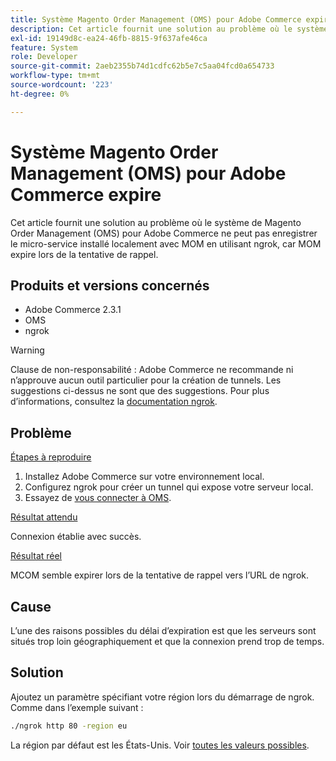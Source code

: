 ```yaml
---
title: Système Magento Order Management (OMS) pour Adobe Commerce expire
description: Cet article fournit une solution au problème où le système de Magento Order Management (OMS) pour Adobe Commerce ne peut pas enregistrer le micro-service installé localement avec MOM en utilisant ngrok, car MOM expire lors de la tentative de rappel.
exl-id: 19149d8c-ea24-46fb-8815-9f637afe46ca
feature: System
role: Developer
source-git-commit: 2aeb2355b74d1cdfc62b5e7c5aa04fcd0a654733
workflow-type: tm+mt
source-wordcount: '223'
ht-degree: 0%

---
```


# Système Magento Order Management (OMS) pour Adobe Commerce expire

Cet article fournit une solution au problème où le système de Magento Order Management (OMS) pour Adobe Commerce ne peut pas enregistrer le micro-service installé localement avec MOM en utilisant ngrok, car MOM expire lors de la tentative de rappel.

## Produits et versions concernés

* Adobe Commerce 2.3.1
* OMS
* ngrok

>[!WARNING]
>
>Clause de non-responsabilité : Adobe Commerce ne recommande ni n’approuve aucun outil particulier pour la création de tunnels. Les suggestions ci-dessus ne sont que des suggestions. Pour plus d’informations, consultez la [documentation ngrok](https://ngrok.com/docs).

## Problème

<u>Étapes à reproduire</u>

1. Installez Adobe Commerce sur votre environnement local.
1. Configurez ngrok pour créer un tunnel qui expose votre serveur local.
1. Essayez de [vous connecter à OMS](https://commerce-docs.github.io/oms-documentation-archive/integration/connector/setup-tutorial/).

<u>Résultat attendu</u>

Connexion établie avec succès.

<u>Résultat réel</u>

MCOM semble expirer lors de la tentative de rappel vers l’URL de ngrok.

## Cause

L’une des raisons possibles du délai d’expiration est que les serveurs sont situés trop loin géographiquement et que la connexion prend trop de temps.

## Solution

Ajoutez un paramètre spécifiant votre région lors du démarrage de ngrok. Comme dans l’exemple suivant :

```bash
./ngrok http 80 -region eu
```

La région par défaut est les États-Unis. Voir [toutes les valeurs possibles](https://ngrok.com/docs#config_region).
